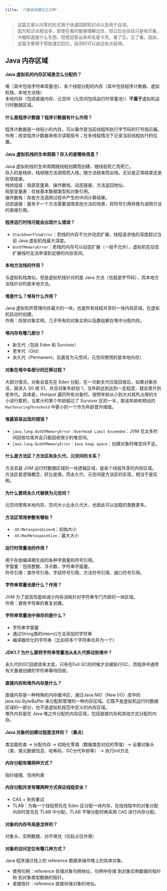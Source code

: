 ```yaml
---
title: '八股自测速记之JVM'
---
```


> 这篇文章以问答的形式用于快速回顾知识点以及用于自测。  
> 因为知识点相当多，即使在看时能够理解记住，但过后也往往只是有印象，大概知道是什么东西，但想回答出来却总是卡壳，看了忘，忘了看。因此，这篇文章用于帮助速记回忆，自测时可以由这些点延伸。  




## Java 内存区域
#### Java 虚拟机的内存区域是怎么分配的？   
堆（其中包括字符串常量池）、各个线程分配的内存（其中包括程序计数器、虚拟机栈、本地方法栈）   
本地内存（包括直接内存、元空间（元空间包括运行时常量池））**不属于**虚拟机运行时数据区域。

#### 什么是程序计数器？程序计数器有什么作用？
程序计数器是一块较小的内存，可以看作是当前线程所执行字节码的行号指示器。  
作用：改变程序计数器来依次读取指令；在多线程情况下记录当前线程执行的位置。

#### Java 虚拟机栈的生命周期？存入的是哪些信息？
Java 虚拟机栈的生命周期随线程创建而创建，随线程死亡而死亡。   
存入的是栈帧，栈帧随方法调用而入栈，随方法结束而出栈，无论是正常结束还是异常结束。  
栈帧组成：局部变量表、操作数栈、动态链接、方法返回地址。  
局部变量表：存放基本数据类型和对象引用。  
操作数栈：存放方法调用过程中产生的中间计算结果。  
动态链接：服务于一个方法需要调用其他方法的场景，将符号引用转换为调用方法的直接引用。  

#### 程序运行时栈可能会出现什么错误？
- `StackOverFlowError`：若栈的内存不允许动态扩展，线程请求栈的深度超过当前 Java 虚拟机栈最大深度。
- `OutOfMemoryError`：若栈的内存可以动态扩展（一般不允许），虚拟机在动态扩展栈时无法申请到足够的内存空间。

#### 本地方法栈的作用？
与虚拟机栈类似，但是虚拟机栈针对的是 Java 方法（也就是字节码），而本地方法栈针对的是本地方法。

#### 堆是什么？堆有什么作用？
Java 虚拟机所管理内存最大的一块，也是所有线程共享的一块内存区域，在虚拟机启动时创建。  
作用：存放对象实例，几乎所有的对象实例以及数组都在堆中分配内存。

#### 堆内存有哪几部分？
- 新生代（包括 Eden 和 Survivor）  
- 老年代（Old）  
- 永久代（Permanent，后面变为元空间，元空间使用的是本地内存）

#### 对象在堆中各部分的迁移过程？
大部分情况，对象会首先在 Eden 分配，在一次新生代垃圾回收后，如果对象存活，就进入 S0 或 S1，并且对象年龄加 1，当年龄达到达到一定程度，就会晋升到老年代。具体是，Hotspot 遍历所有对象时，按照年龄从小到大对其所占用的大小进行累积，当累计的某个年龄超过了 Survivor 区的一半，取该年龄和预设的 `MaxTenuringThreshold` 中更小的一个作为年龄晋升阈值。


#### 堆最容易出现的错误？
- `java.lang.OutOfMemoryError：Overhead Limit Exceeded`：JVM 花太多时间回收垃圾并且只能回收很少的堆空间。
- `java.lang.OutOfMemoryError：Java heap space`：创建对象时堆空间不足。

#### 什么是方法区？方法区和永久代、元空间的关系？
方法去是 JVM 运行时数据区域的一块逻辑区域，是各个线程共享的内存区域。  
方法区是逻辑概念，好比是类。而永久代、元空间是方法区的实现，相当于是实例。

#### 为什么要将永久代替换为元空间？
元空间使用本地内存，空间大小比永久代大，也因此可以加载的类数更多。

#### 方法区常用参数有哪些？
- `-XX:MetaspaceSize=N`：初始大小
- `-XX:MaxMetaspaceSize`：最大大小

#### 运行时常量池的作用？
用于存放编译期生成的各种字面量和符号引用。  
字面量：包括整数、浮点数、字符串字面量。  
符号引用：类符号引用、字段符号引用、方法符号引用、接口符号引用。

#### 字符串常量池是什么？作用？
JVM 为了提高性能和减少内存消耗针对字符串专门开辟的一块区域。   
作用：避免字符串的重复创建。

#### 字符串常量池中保存的是什么？
- 字符串字面量
- 通过String类的intern()方法添加的字符串
- 编译器优化的字符串（比如将多个字符串合并为一个）

#### JDK1.7 为什么要将字符串常量池从永久代移动到堆中？
永久代的GC回收效率太低，只有在Full GC的时候才会被执行GC，而程序中通常有大量被创建的字符串等待回收。

#### 直接内存和堆外内存是什么？
直接内存是一种特殊的内存缓冲区，通过Java NIO（New I/O）库中的 java.nio.ByteBuffer 来分配和管理的一种内存区域。它既不是虚拟机运行时数据区域的一部分，也不是虚拟机规范中定义的内存区域。   
堆外内存是在 Java 堆之外分配的内存区域，包括直接内存和其他方式分配的内存。

#### Java 对象的创建过程是怎样的？（重点）
类加载检查 -> 分配内存 -> 初始化零值（数据类型对应的零值）-> 设置对象头（类、类元数据信息、哈希码、GC分代年龄等） -> 执行init方法

#### 内存分配有哪两种方式？
指针碰撞、空闲列表

#### 内存分配并发有哪两种方式保证线程安全？
- CAS + 失败重试
- TLAB：为每一个线程预先在 Eden 区分配一块内存，在给线程中的对象分配内存时首先在 TLAB 中分配，TLAB 不够分配时再采用 CAS 进行内存分配。

#### 对象的内存布局是怎样的？
对象头、实例数据、对齐填充（仅起占位作用）

#### 对象的访问定位有哪几种方式？
Java 程序通过栈上的 reference 数据来操作堆上的具体对象。
- 使用句柄：reference 存储对象句柄地址，句柄中存储 到对象实例数据的指针 和 到对象类型数据的指针。
- 直接指针：reference 直接存储对象的地址。